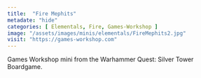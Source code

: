 ```yaml
---
title:  "Fire Mephits"
metadate: "hide"
categories: [ Elementals, Fire, Games-Workshop ]
image: "/assets/images/minis/elementals/FireMephits2.jpg"
visit: "https://games-workshop.com"
---
```

Games Workshop mini from the Warhammer Quest: Silver Tower Boardgame.